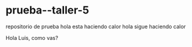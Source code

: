 # prueba--taller-5
repositorio de prueba
hola esta haciendo calor 
hola sigue haciendo calor 


Hola Luis, como vas?
